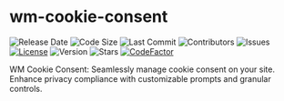 # wm-cookie-consent
![Release Date](https://img.shields.io/github/release-date/wikimint/wm-cookie-consent)
![Code Size](https://img.shields.io/github/languages/code-size/wikimint/wm-cookie-consent)
![Last Commit](https://img.shields.io/github/last-commit/wikimint/wm-cookie-consent)
![Contributors](https://img.shields.io/github/contributors/wikimint/wm-cookie-consent)
![Issues](https://img.shields.io/github/issues/wikimint/wm-cookie-consent)
[![License](https://img.shields.io/github/license/wikimint/wm-cookie-consent)](LICENSE)
![Version](https://img.shields.io/github/v/release/wikimint/wm-cookie-consent)
![Stars](https://img.shields.io/github/stars/wikimint/wm-cookie-consent)
[![CodeFactor](https://www.codefactor.io/repository/github/wikimint/wm-cookie-consent/badge)](https://www.codefactor.io/repository/github/wikimint/wm-cookie-consent)


WM Cookie Consent: Seamlessly manage cookie consent on your site. Enhance privacy compliance with customizable prompts and granular controls.
